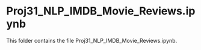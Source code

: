 # Proj31_NLP_IMDB_Movie_Reviews.ipynb
This folder contains the file Proj31_NLP_IMDB_Movie_Reviews.ipynb.
